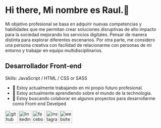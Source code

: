 # Hi there, Mi nombre es Raul.👋 

Mi objetivo profesional se basa en adquirir nuevas competencias y habilidades que me permitan crear soluciones disruptivas de alto impacto para la sociedad mejorando los servicios digitales. Pensar de manera distinta para explorar diferentes escenarios. Por otra parte, me considero una persona creativa con facilidad de relacionarme con personas de mi entorno y trabajar en equipo multidisciplinarios.

## Desarrollador Front-end


Skills: JavaScript / HTML / CSS or SASS

- 🔭 Estoy actualmente trabajando en mi propio futuro profesional. 
- 🌱 Estoy actualmente aprendiendo sobre el mundo de la technologia.
- 👯 Estoy buscando colaborar en algunos proyectos para desarrollarme como Front-end Develped 


[<img src='https://cdn.jsdelivr.net/npm/simple-icons@3.0.1/icons/github.svg' alt='github' height='40'>](https://github.com/RaulQD)  [<img src='https://cdn.jsdelivr.net/npm/simple-icons@3.0.1/icons/linkedin.svg' alt='linkedin' height='40'>](https://www.linkedin.com/in/raul-kevin-quispe-diaz//)  [<img src='https://cdn.jsdelivr.net/npm/simple-icons@3.0.1/icons/facebook.svg' alt='facebook' height='40'>](https://www.facebook.com/raul.quispediaz)  [<img src='https://cdn.jsdelivr.net/npm/simple-icons@3.0.1/icons/instagram.svg' alt='instagram' height='40'>](https://www.instagram.com/arkey8_/)  [<img src='https://cdn.jsdelivr.net/npm/simple-icons@3.0.1/icons/icloud.svg' alt='website' height='40'>](https://raulqd.github.io/)  

